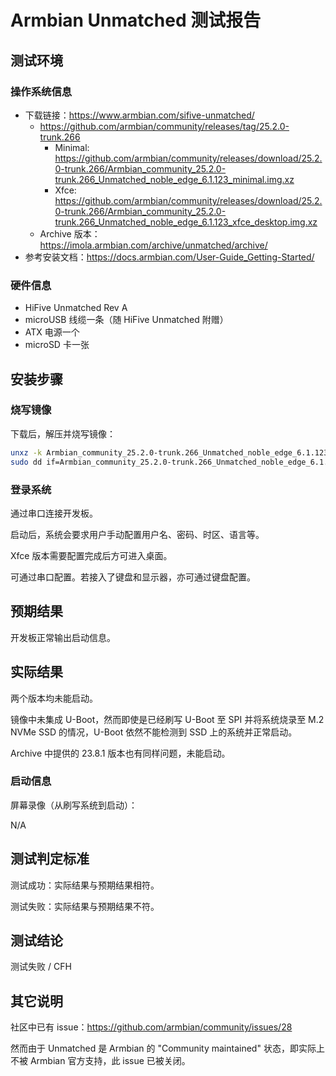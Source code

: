 # Armbian Unmatched 测试报告

## 测试环境

### 操作系统信息

- 下载链接：https://www.armbian.com/sifive-unmatched/
    - https://github.com/armbian/community/releases/tag/25.2.0-trunk.266
        - Minimal: https://github.com/armbian/community/releases/download/25.2.0-trunk.266/Armbian_community_25.2.0-trunk.266_Unmatched_noble_edge_6.1.123_minimal.img.xz
        - Xfce: https://github.com/armbian/community/releases/download/25.2.0-trunk.266/Armbian_community_25.2.0-trunk.266_Unmatched_noble_edge_6.1.123_xfce_desktop.img.xz
    - Archive 版本：https://imola.armbian.com/archive/unmatched/archive/
- 参考安装文档：https://docs.armbian.com/User-Guide_Getting-Started/

### 硬件信息

- HiFive Unmatched Rev A
- microUSB 线缆一条（随 HiFive Unmatched 附赠）
- ATX 电源一个
- microSD 卡一张

## 安装步骤

### 烧写镜像

下载后，解压并烧写镜像：
```bash
unxz -k Armbian_community_25.2.0-trunk.266_Unmatched_noble_edge_6.1.123_minimal.img.xz
sudo dd if=Armbian_community_25.2.0-trunk.266_Unmatched_noble_edge_6.1.123_minimal.img of=/dev/your/sdcard bs=1M status=progress
```

### 登录系统

通过串口连接开发板。

启动后，系统会要求用户手动配置用户名、密码、时区、语言等。

Xfce 版本需要配置完成后方可进入桌面。

可通过串口配置。若接入了键盘和显示器，亦可通过键盘配置。

## 预期结果

开发板正常输出启动信息。

## 实际结果

两个版本均未能启动。

镜像中未集成 U-Boot，然而即使是已经刷写 U-Boot 至 SPI 并将系统烧录至 M.2 NVMe SSD 的情况，U-Boot 依然不能检测到 SSD 上的系统并正常启动。

Archive 中提供的 23.8.1 版本也有同样问题，未能启动。

### 启动信息

屏幕录像（从刷写系统到启动）：

N/A

## 测试判定标准

测试成功：实际结果与预期结果相符。

测试失败：实际结果与预期结果不符。

## 测试结论

测试失败 / CFH

## 其它说明

社区中已有 issue：https://github.com/armbian/community/issues/28

然而由于 Unmatched 是 Armbian 的 "Community maintained" 状态，即实际上不被 Armbian 官方支持，此 issue 已被关闭。